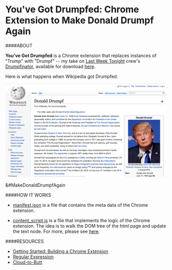 # You've Got Drumpfed: Chrome Extension to Make Donald Drumpf Again #

####ABOUT

**You've Got Drumpfed** is a Chrome extension that replaces instances of "Trump" with "Drumpf" -- my take on [Last Week Tonight](https://www.youtube.com/watch?v=DnpO_RTSNmQ) crew's [Drumpfinator](http://drumpfinator.com/), available for download [here](https://chrome.google.com/webstore/detail/drumpfinator/hcimhbfpiofdihhdnofbdlhjcmjopilp?hl=en).

Here is what happens when Wikipedia got Drumpfed.

![](Drumpfed_wiki.png)

&#MakeDonaldDrumpfAgain

####HOW IT WORKS

- [manifest.json](manifest.json) is a file that contains the meta data of the Chrome extension.

- [content_script.js](content_script.js) is a file that implements the logic of the Chrome extension. The idea is to walk the DOM tree of the html page and update the text node. For more, please see [here](http://stackoverflow.com/questions/5904914/javascript-regex-to-replace-text-not-in-html-attributes/5904945#5904945).

####RESOURCES

- [Getting Started: Building a Chrome Extension](https://developer.chrome.com/extensions/getstarted)
- [Regular Expression](http://regexone.com/)
- [Cloud-to-Butt](https://github.com/panicsteve/cloud-to-butt)